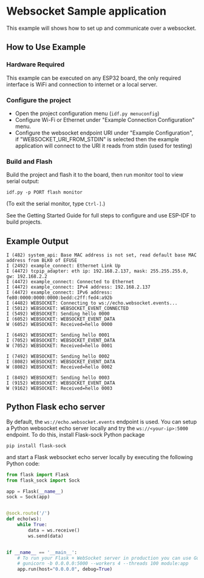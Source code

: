 # Websocket Sample application

This example will shows how to set up and communicate over a websocket.

## How to Use Example

### Hardware Required

This example can be executed on any ESP32 board, the only required interface is WiFi and connection to internet or a local server.

### Configure the project

* Open the project configuration menu (`idf.py menuconfig`)
* Configure Wi-Fi or Ethernet under "Example Connection Configuration" menu.
* Configure the websocket endpoint URI under "Example Configuration", if "WEBSOCKET_URI_FROM_STDIN" is selected then the example application will connect to the URI it reads from stdin (used for testing)

### Build and Flash

Build the project and flash it to the board, then run monitor tool to view serial output:

```
idf.py -p PORT flash monitor
```

(To exit the serial monitor, type ``Ctrl-]``.)

See the Getting Started Guide for full steps to configure and use ESP-IDF to build projects.

## Example Output

```
I (482) system_api: Base MAC address is not set, read default base MAC address from BLK0 of EFUSE
I (2492) example_connect: Ethernet Link Up
I (4472) tcpip_adapter: eth ip: 192.168.2.137, mask: 255.255.255.0, gw: 192.168.2.2
I (4472) example_connect: Connected to Ethernet
I (4472) example_connect: IPv4 address: 192.168.2.137
I (4472) example_connect: IPv6 address: fe80:0000:0000:0000:bedd:c2ff:fed4:a92b
I (4482) WEBSOCKET: Connecting to ws://echo.websocket.events...
I (5012) WEBSOCKET: WEBSOCKET_EVENT_CONNECTED
I (5492) WEBSOCKET: Sending hello 0000
I (6052) WEBSOCKET: WEBSOCKET_EVENT_DATA
W (6052) WEBSOCKET: Received=hello 0000

I (6492) WEBSOCKET: Sending hello 0001
I (7052) WEBSOCKET: WEBSOCKET_EVENT_DATA
W (7052) WEBSOCKET: Received=hello 0001

I (7492) WEBSOCKET: Sending hello 0002
I (8082) WEBSOCKET: WEBSOCKET_EVENT_DATA
W (8082) WEBSOCKET: Received=hello 0002

I (8492) WEBSOCKET: Sending hello 0003
I (9152) WEBSOCKET: WEBSOCKET_EVENT_DATA
W (9162) WEBSOCKET: Received=hello 0003

```


## Python Flask echo server

By default, the `ws://echo.websocket.events` endpoint is used. You can setup a Python websocket echo server locally and try the `ws://<your-ip>:5000` endpoint. To do this, install Flask-sock Python package

```
pip install flask-sock
```

and start a Flask websocket echo server locally by executing the following Python code:

```python
from flask import Flask
from flask_sock import Sock

app = Flask(__name__)
sock = Sock(app)


@sock.route('/')
def echo(ws):
    while True:
        data = ws.receive()
        ws.send(data)


if __name__ == '__main__':
    # To run your Flask + WebSocket server in production you can use Gunicorn:
    # gunicorn -b 0.0.0.0:5000 --workers 4 --threads 100 module:app
    app.run(host="0.0.0.0", debug=True)
```

